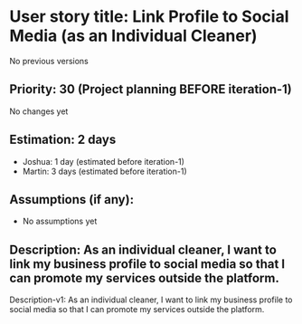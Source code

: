 # User story title: Link Profile to Social Media (as an Individual Cleaner)
No previous versions

## Priority: 30 (Project planning BEFORE iteration-1)
No changes yet

## Estimation: 2 days
* Joshua: 1 day (estimated before iteration-1)
* Martin: 3 days (estimated before iteration-1)

## Assumptions (if any):
* No assumptions yet

## Description: As an individual cleaner, I want to link my business profile to social media so that I can promote my services outside the platform.
Description-v1: As an individual cleaner, I want to link my business profile to social media so that I can promote my services outside the platform.